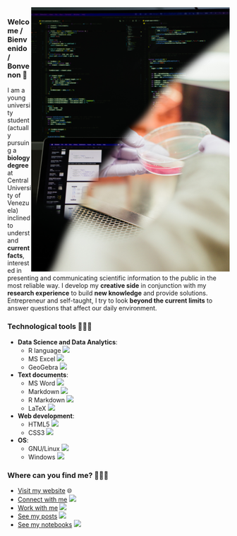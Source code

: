 <img src="https://github.com/itsmiguelrojas/itsmiguelrojas/blob/main/illustration.png" align="right" width="450"/>

### Welcome / Bienvenido / Bonvenon 👋

I am a young university student (actually pursuing a **biology degree** at
Central University of Venezuela) inclined to understand **current facts**,
interested in presenting and communicating scientific information to
the public in the most reliable way. I develop my **creative side** in
conjunction with my **research experience** to build **new knowledge** and
provide solutions. Entrepreneur and self-taught, I try to look
**beyond the current limits** to answer questions that affect our
daily environment.

### Technological tools 👨🏻‍💻
- **Data Science and Data Analytics**:
  - R language <img src="https://upload.wikimedia.org/wikipedia/commons/thumb/1/1b/R_logo.svg/2560px-R_logo.svg.png" width="20" />
  - MS Excel <img src="https://upload.wikimedia.org/wikipedia/commons/thumb/7/73/Microsoft_Excel_2013-2019_logo.svg/2086px-Microsoft_Excel_2013-2019_logo.svg.png" width="20" />
  - GeoGebra <img src="https://upload.wikimedia.org/wikipedia/commons/thumb/5/57/Geogebra.svg/2048px-Geogebra.svg.png" width="20" />
- **Text documents**:
  - MS Word <img src="https://upload.wikimedia.org/wikipedia/commons/thumb/8/8d/Microsoft_Word_2013-2019_logo.svg/2086px-Microsoft_Word_2013-2019_logo.svg.png" width="20" />
  - Markdown <img src="https://upload.wikimedia.org/wikipedia/commons/thumb/4/48/Markdown-mark.svg/1280px-Markdown-mark.svg.png" width="20" />
  - R Markdown <img src="https://rmarkdown.rstudio.com/docs/reference/figures/logo.png" width="20" />
  - LaTeX <img src="https://upload.wikimedia.org/wikipedia/commons/2/25/LaTeX_logo.png" width="25" />
- **Web development**:
  - HTML5 <img src="https://upload.wikimedia.org/wikipedia/commons/thumb/6/61/HTML5_logo_and_wordmark.svg/768px-HTML5_logo_and_wordmark.svg.png" width="20" />
  - CSS3 <img src="https://upload.wikimedia.org/wikipedia/commons/thumb/d/d5/CSS3_logo_and_wordmark.svg/1452px-CSS3_logo_and_wordmark.svg.png" width="15" />
- **OS**:
  - GNU/Linux <img src="https://upload.wikimedia.org/wikipedia/commons/thumb/3/35/Tux.svg/1200px-Tux.svg.png" width="20" />
  - Windows <img src="https://upload.wikimedia.org/wikipedia/commons/thumb/5/5f/Windows_logo_-_2012.svg/2048px-Windows_logo_-_2012.svg.png" width="20" />

### Where can you find me? 🙎‍♂📍
- [Visit my website](https://itsmiguelrojas.github.io/) 🌐
- [Connect with me](https://www.linkedin.com/in/itsmiguelrojas/) <img src="https://cdn-icons-png.flaticon.com/512/174/174857.png" width="20" />
- [Work with me](https://www.fiverr.com/itsmiguelrojas) <img src="https://assetsv2.fiverrcdn.com/assets/favicon-32x32-23d4a3fd56a87eaf5a93ddf35a220811.png" width="20" />
- [See my posts](https://www.instagram.com/itsmiguelrojas/) <img src="https://upload.wikimedia.org/wikipedia/commons/thumb/a/a5/Instagram_icon.png/1024px-Instagram_icon.png" width="20" />
- [See my notebooks](https://www.kaggle.com/itsmiguelrojas) <img src="https://cdn3.iconfinder.com/data/icons/logos-and-brands-adobe/512/189_Kaggle-512.png" height="20" />
